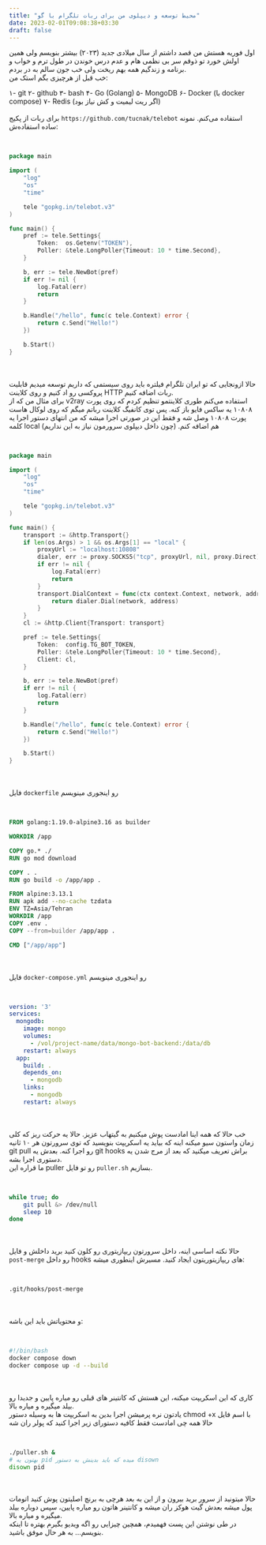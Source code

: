 ```yaml
---
title: "محیط توسعه و دیپلوی من برای ربات تلگرام با گو"
date: 2023-02-01T09:08:38+03:30
draft: false
---
```


اول فوریه هستش من قصد داشتم از سال میلادی جدید (۲۰۲۳) بیشتر بنویسم ولی همین اولش خورد تو ذوقم سر بی نظمی هام و عدم درس خوندن در طول ترم و خواب و برنامه و زندگیم همه بهم ریخت ولی خب جون سالم به در بردم.
<br>
خب قبل از هرچیزی بگم استک من:

۱- git
۲- github
۳- bash
۴- Go (Golang)
۵- MongoDB
۶- Docker (با docker compose)
۷- Redis (اگر ریت لیمیت و کش نیاز بود)
<br>
<br>
برای ربات از پکیج `https://github.com/tucnak/telebot` استفاده می‌کنم.
نمونه ساده استفاده‌ش:
<br>
<br>

```go

package main

import (
	"log"
	"os"
	"time"

	tele "gopkg.in/telebot.v3"
)

func main() {
	pref := tele.Settings{
		Token:  os.Getenv("TOKEN"),
		Poller: &tele.LongPoller{Timeout: 10 * time.Second},
	}

	b, err := tele.NewBot(pref)
	if err != nil {
		log.Fatal(err)
		return
	}

	b.Handle("/hello", func(c tele.Context) error {
		return c.Send("Hello!")
	})

	b.Start()
}

```
\
<br>
حالا ازونجایی که تو ایران تلگرام فیلتره باید روی سیستمی که داریم توسعه میدیم قابلیت پروکسی رو اد کنیم و روی کلاینت HTTP ربات اضافه کنیم.
\
برای مثال من که از v2ray استفاده می‌کنم طوری کلاینتمو تنظیم کردم که روی پورت ۱۰۸۰۸ یه ساکس فایو باز کنه. پس توی کانفیگ کلاینت رباتم میگم که روی لوکال هاست پورت ۱۰۸۰۸ وصل شه و فقط این در صورتی اجرا میشه که من انتهای دستور اجرا یه کلمه local هم اضافه کنم. (چون داخل دیپلوی سرورمون نیاز به این نداریم)
<br>
<br>

```go

package main

import (
	"log"
	"os"
	"time"

	tele "gopkg.in/telebot.v3"
)

func main() {
	transport := &http.Transport{}
	if len(os.Args) > 1 && os.Args[1] == "local" {
		proxyUrl := "localhost:10808"
		dialer, err := proxy.SOCKS5("tcp", proxyUrl, nil, proxy.Direct)
		if err != nil {
			log.Fatal(err)
			return
		}
		transport.DialContext = func(ctx context.Context, network, address string) (net.Conn, error) {
			return dialer.Dial(network, address)
		}
	}
	cl := &http.Client{Transport: transport}

	pref := tele.Settings{
		Token:  config.TG_BOT_TOKEN,
		Poller: &tele.LongPoller{Timeout: 10 * time.Second},
		Client: cl,
	}

	b, err := tele.NewBot(pref)
	if err != nil {
		log.Fatal(err)
		return
	}

	b.Handle("/hello", func(c tele.Context) error {
		return c.Send("Hello!")
	})

	b.Start()
}

```
\
<br>
فایل `dockerfile` رو اینجوری مینویسم
<br>
<br>

```dockerfile

FROM golang:1.19.0-alpine3.16 as builder

WORKDIR /app

COPY go.* ./
RUN go mod download

COPY . .
RUN go build -o /app/app .

FROM alpine:3.13.1
RUN apk add --no-cache tzdata
ENV TZ=Asia/Tehran
WORKDIR /app
COPY .env .
COPY --from=builder /app/app .

CMD ["/app/app"]

```
\
<br>
فایل `docker-compose.yml` رو اینجوری مینویسم
<br>
<br>

```yaml

version: '3'
services: 
  mongodb:
    image: mongo
    volumes:
      - /vol/project-name/data/mongo-bot-backend:/data/db
    restart: always
  app:
    build: .
    depends_on:
      - mongodb
    links:
      - mongodb
    restart: always

```
\
<br>
خب حالا که همه اینا امادست پوش میکنیم به گیتهاب عزیز.
حالا یه حرکت ریز که کلی زمان واستون سیو میکنه اینه که بیاید یه اسکریپت بنویسید که توی سرورتون هر ۱۰ ثانیه git pull رو اجرا کنه.
بعدش یه git hooks براش تعریف میکنید که بعد از مرج شدن یه دستوری اجرا بشه.
\
ما قراره این puller رو تو فایل `puller.sh` بسازیم.
<br>
<br>

```bash

while true; do
    git pull &> /dev/null
    sleep 10
done

```
\
<br>
حالا نکته اساسی اینه، داخل سرورتون ریپازیتوری رو کلون کنید برید داخلش و فایل `post-merge` رو داخل hooks های ریپازیتوریتون ایجاد کنید.
مسیرش اینطوری میشه:
<br>
<br>

```bash

.git/hooks/post-merge

```
\
<br>
و محتویاتش باید این باشه:
<br>
<br>

```bash

#!/bin/bash
docker compose down
docker compose up -d --build

```
\
<br>
کاری که این اسکریپت میکنه، این هستش که کانتینر های قبلی رو میاره پایین و جدیدا رو بیلد میگیره و میاره بالا.
\
یادتون نره پرمیشن اجرا بدین به اسکریپت ها به وسیله دستور chmod +x با اسم فایل
\
حالا همه چی امادست فقط کافیه دستورای زیر اجرا کنید که پولر ران شه
<br>
<br>

```bash

./puller.sh &
# بهتون یه pid میده که باید بدینش به دستور disown
disown pid

```
\
<br>
حالا میتونید از سرور برید بیرون و از این به بعد هرچی به برنچ اصلیتون پوش کنید اتومات پول میشه بعدش گیت هوکز ران میشه و کانتینر هاتون رو میاره پایین، سپس دوباره بیلد میگیره و میاره بالا.
\
در طی نوشتن این پست فهمیدم، همچین چیزایی رو اگه ویدیو بگیرم بهتره تا اینکه بنویسم... به هر حال موفق باشید.